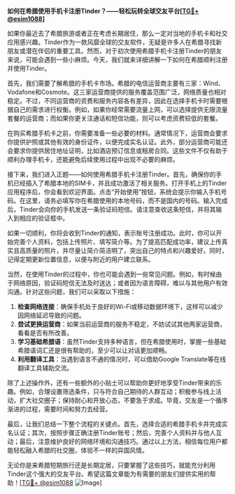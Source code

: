 **如何在希腊使用手机卡注册Tinder？——轻松玩转全球交友平台[[TG💪+ @esim1088](https://t.me/s/esim1088)]**

如果你最近去了希腊旅游或者正在考虑长期居住，那么一定对当地的手机卡和社交应用感兴趣。Tinder作为一款风靡全球的交友软件，无疑是许多人在希腊寻找新朋友或潜在伴侣的重要工具。然而，对于初次使用希腊手机卡注册Tinder的朋友来说，可能会遇到一些小麻烦。今天，我们就来详细讲解一下如何在希腊顺利注册并使用Tinder。

首先，我们需要了解希腊的手机卡市场。希腊的电信运营商主要有三家：Wind、Vodafone和Cosmote。这三家运营商提供的服务覆盖范围广泛，网络质量也相对稳定。不过，不同运营商的资费和服务内容各有差异，因此在选择手机卡时需要根据自己的需求进行权衡。例如，如果你经常需要流量上网，可以选择提供无限流量套餐的运营商；而如果你更关注通话和短信功能，则可以考虑资费较低的套餐。

在购买希腊手机卡之前，你需要准备一些必要的材料。通常情况下，运营商会要求你提供护照或其他有效的身份证件，以便完成实名认证。此外，部分运营商可能还会要求你提供居住地址证明，比如酒店预订信息或租房合同。这些文件不仅有助于顺利办理手机卡，还能避免后续使用过程中出现不必要的麻烦。

接下来，我们进入正题——如何使用希腊手机卡注册Tinder。首先，确保你的手机已经插入了希腊本地的SIM卡，并且成功激活了相关服务。打开手机上的Tinder应用程序后，你会看到欢迎界面。点击“开始使用”按钮，系统会提示你输入手机号码。在这里，请务必填写你在希腊使用的本地号码，而不是国内的号码。输入完成后，Tinder会向你的手机发送一条验证码短信。请注意查收这条短信，并将其输入到相应的验证框中。

如果一切顺利，你将会收到Tinder的通知，表示账号注册成功。此时，你可以开始完善个人资料，包括上传照片、填写简介等。为了提高匹配成功率，建议上传真实且高质量的照片，并尽量让简介简洁明了，突出自己的特点和兴趣爱好。同时，记得定期更新位置信息，以便与附近的用户建立联系。

当然，在使用Tinder的过程中，你也可能会遇到一些常见问题。例如，有时候由于网络原因，验证码短信无法及时送达；或者因为语言障碍，难以与其他用户有效沟通。针对这些问题，我们可以采取以下措施：

1. **检查网络连接**：确保手机处于良好的Wi-Fi或移动数据环境下，这样可以减少因网络延迟导致的问题。
2. **尝试更换运营商**：如果当前运营商的服务不稳定，不妨试试其他两家运营商，看看是否有所改善。
3. **学习基础希腊语**：虽然Tinder支持多种语言，但在希腊使用时，掌握一些基础希腊语词汇还是很有帮助的，至少可以让对话更加顺畅。
4. **利用翻译工具**：当遇到语言不通的情况时，可以借助Google Translate等在线翻译工具辅助交流。

除了上述操作外，还有一些额外的小贴士可以帮助你更好地享受Tinder带来的乐趣。例如，合理设置筛选条件，只与符合自己期待的人群互动；积极参与线上活动，扩大社交圈子；保持耐心和开放心态，不要急于求成。毕竟，交友是一个循序渐进的过程，需要时间和努力去经营。

最后，让我们总结一下整个流程的关键点。首先，选择合适的希腊手机卡并完成实名认证；其次，按照步骤正确注册Tinder账号；然后，完善个人资料并与他人互动；最后，注意维护良好的网络环境和沟通技巧。通过以上方法，相信每位用户都能轻松融入希腊的社交圈，体验不一样的异国风情。

无论你是来希腊短期旅行还是长期定居，只要掌握了这些技巧，就能充分利用Tinder这个强大的交友平台。希望这篇文章能为有需要的朋友们提供实用的帮助！[[TG💪+ @esim1088](https://t.me/s/esim1088) ![Image](https://i.postimg.cc/4NQfJmqS/Snipaste-2025-05-13-00-14-12.png)]